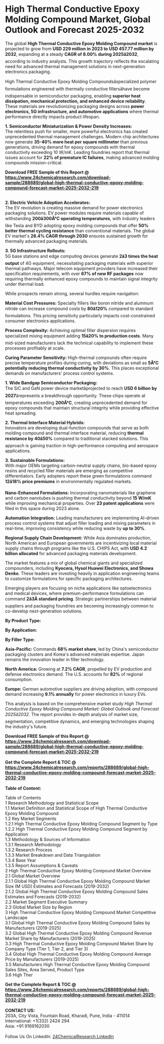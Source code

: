 <h1>High Thermal Conductive Epoxy Molding Compound Market, Global Outlook and Forecast 2025-2032</h1><p>The global <strong>High Thermal Conductive Epoxy Molding Compound market</strong> is projected to grow from <strong>USD 229 million in 2023 to USD 457.77 million by 2032</strong>, expanding at a steady <strong>CAGR of 8.00% during 2025â2032</strong>, according to industry analysts. This growth trajectory reflects the escalating need for advanced thermal management solutions in next-generation electronics packaging.</p><p>High Thermal Conductive Epoxy Molding Compoundsâspecialized polymer formulations engineered with thermally conductive fillersâhave become indispensable in semiconductor packaging, enabling <strong>superior heat dissipation, mechanical protection, and enhanced device reliability</strong>. These materials are revolutionizing packaging designs across <strong>power electronics, 5G infrastructure, and automotive applications</strong> where thermal performance directly impacts product lifespan.</p><p><strong>1. Semiconductor Miniaturization &amp; Power Density Increases:</strong><br>
The relentless push for smaller, more powerful electronics has created unprecedented thermal management challenges. Modern chip architectures now generate <strong>35-40% more heat per square millimeter</strong> than previous generations, driving demand for epoxy compounds with thermal conductivity exceeding 10 W/mK. Leading foundries report that thermal issues account for <strong>22% of premature IC failures</strong>, making advanced molding compounds mission-critical.</p><div><b>Download FREE Sample of this Report @ 
            <a href="https://www.24chemicalresearch.com/download-sample/288689/global-high-thermal-conductive-epoxy-molding-compound-forecast-market-2025-2032-219">
            https://www.24chemicalresearch.com/download-sample/288689/global-high-thermal-conductive-epoxy-molding-compound-forecast-market-2025-2032-219</a></b></div><br><p><strong>2. Electric Vehicle Adoption Accelerates:</strong><br>
The EV revolution is creating massive demand for power electronics packaging solutions. EV power modules require materials capable of withstanding <strong>200â300Â°C operating temperatures</strong>, with industry leaders like Tesla and BYD adopting epoxy molding compounds that offer <strong>50% better thermal cycling resistance</strong> than conventional materials. The global EV market's <strong>28.4% CAGR through 2030</strong> ensures sustained growth for thermally advanced packaging materials.</p><p><strong>3. 5G Infrastructure Rollouts:</strong><br>
5G base stations and edge computing devices generate <strong>2â3 times the heat output</strong> of 4G equipment, necessitating packaging materials with superior thermal pathways. Major telecom equipment providers have increased their specification requirements, with over <strong>67% of new RF packages</strong> now requiring thermally enhanced epoxy compounds to maintain signal integrity under thermal load.</p><p>While prospects remain strong, several hurdles require navigation:</p><p><strong>Material Cost Pressures:</strong> Specialty fillers like boron nitride and aluminum nitride can increase compound costs by <strong>80â120%</strong> compared to standard formulations. This pricing sensitivity particularly impacts cost-constrained consumer electronics applications.</p><p><strong>Process Complexity:</strong> Achieving optimal filler dispersion requires specialized mixing equipment adding <strong>15â20% to production costs</strong>. Many mid-sized manufacturers lack the technical capability to implement these processes profitably at scale.</p><p><strong>Curing Parameter Sensitivity:</strong> High-thermal compounds often require precise temperature profiles during curing, with deviations as small as <strong>5Â°C potentially reducing thermal conductivity by 30%</strong>. This places exceptional demands on manufacturers' process control systems.</p><p><strong>1. Wide Bandgap Semiconductor Packaging:</strong><br>
The SiC and GaN power device marketâprojected to reach <strong>USD 6 billion by 2027</strong>ârepresents a breakthrough opportunity. These chips operate at temperatures exceeding <strong>200Â°C</strong>, creating unprecedented demand for epoxy compounds that maintain structural integrity while providing effective heat spreading.</p><p><strong>2. Thermal Interface Material Hybrids:</strong><br>
Innovators are developing dual-function compounds that serve as both molding compound and thermal interface material, reducing <strong>thermal resistance by 40â50%</strong> compared to traditional stacked solutions. This approach is gaining traction in high-performance computing and aerospace applications.</p><p><strong>3. Sustainable Formulations:</strong><br>
With major OEMs targeting carbon-neutral supply chains, bio-based epoxy resins and recycled filler materials are emerging as competitive differentiators. Early adopters report these green formulations command <strong>12â18% price premiums</strong> in environmentally regulated markets.</p><p><strong>Nano-Enhanced Formulations:</strong> Incorporating nanomaterials like graphene and carbon nanotubes is pushing thermal conductivity beyond <strong>15 W/mK</strong> while improving mechanical properties. Over <strong>23 patent applications</strong> were filed in this space during 2023 alone.</p><p><strong>Automation Integration:</strong> Leading manufacturers are implementing AI-driven process control systems that adjust filler loading and mixing parameters in real-time, improving consistency while reducing waste by <strong>up to 30%</strong>.</p><p><strong>Regional Supply Chain Development:</strong> While Asia dominates production, North American and European governments are incentivizing local material supply chains through programs like the U.S. CHIPS Act, with <strong>USD 4.2 billion allocated</strong> for advanced packaging materials development.</p><p>The market features a mix of global chemical giants and specialized compounders, including <strong>Kyocera, Hysol Huawei Electronics, and Showa Denko</strong>. These leaders are investing heavily in application engineering teams to customize formulations for specific packaging architectures.</p><p>Emerging players are focusing on niche applications like optoelectronics and medical devices, where premium-performance formulations can command <strong>2â3Ã standard pricing</strong>. Strategic partnerships between material suppliers and packaging foundries are becoming increasingly common to co-develop next-generation solutions.</p><p><strong>By Product Type:</strong></p><p><strong>By Application:</strong></p><p><strong>By Filler Type:</strong></p><p><strong>Asia-Pacific:</strong> Commands <strong>68% market share</strong>, led by China's semiconductor packaging clusters and Korea's advanced materials expertise. Japan remains the innovation leader in filler technology.</p><p><strong>North America:</strong> Growing at <strong>7.2% CAGR</strong>, propelled by EV production and defense electronics demand. The U.S. accounts for <strong>82%</strong> of regional consumption.</p><p><strong>Europe:</strong> German automotive suppliers are driving adoption, with compound demand increasing <strong>9.1% annually</strong> for power electronics in luxury EVs.</p><p>This analysis is based on the comprehensive market study <em>High Thermal Conductive Epoxy Molding Compound Market: Global Outlook and Forecast 2025â2032</em>. The report provides in-depth analysis of market size, segmentation, competitive dynamics, and emerging technologies shaping the industry's future.</p><div><b>Download FREE Sample of this Report @ 
            <a href="https://www.24chemicalresearch.com/download-sample/288689/global-high-thermal-conductive-epoxy-molding-compound-forecast-market-2025-2032-219">
            https://www.24chemicalresearch.com/download-sample/288689/global-high-thermal-conductive-epoxy-molding-compound-forecast-market-2025-2032-219</a></b></div><br><div><b>Get the Complete Report & TOC @ 
            <a href="https://www.24chemicalresearch.com/reports/288689/global-high-thermal-conductive-epoxy-molding-compound-forecast-market-2025-2032-219">
            https://www.24chemicalresearch.com/reports/288689/global-high-thermal-conductive-epoxy-molding-compound-forecast-market-2025-2032-219</a></b></div><br>
            <b>Table of Content:</b><p>Table of Contents<br />
1 Research Methodology and Statistical Scope<br />
1.1 Market Definition and Statistical Scope of High Thermal Conductive Epoxy Molding Compound<br />
1.2 Key Market Segments<br />
1.2.1 High Thermal Conductive Epoxy Molding Compound Segment by Type<br />
1.2.2 High Thermal Conductive Epoxy Molding Compound Segment by Application<br />
1.3 Methodology & Sources of Information<br />
1.3.1 Research Methodology<br />
1.3.2 Research Process<br />
1.3.3 Market Breakdown and Data Triangulation<br />
1.3.4 Base Year<br />
1.3.5 Report Assumptions & Caveats<br />
2 High Thermal Conductive Epoxy Molding Compound Market Overview<br />
2.1 Global Market Overview<br />
2.1.1 Global High Thermal Conductive Epoxy Molding Compound Market Size (M USD) Estimates and Forecasts (2019-2032)<br />
2.1.2 Global High Thermal Conductive Epoxy Molding Compound Sales Estimates and Forecasts (2019-2032)<br />
2.2 Market Segment Executive Summary<br />
2.3 Global Market Size by Region<br />
3 High Thermal Conductive Epoxy Molding Compound Market Competitive Landscape<br />
3.1 Global High Thermal Conductive Epoxy Molding Compound Sales by Manufacturers (2019-2025)<br />
3.2 Global High Thermal Conductive Epoxy Molding Compound Revenue Market Share by Manufacturers (2019-2025)<br />
3.3 High Thermal Conductive Epoxy Molding Compound Market Share by Company Type (Tier 1, Tier 2, and Tier 3)<br />
3.4 Global High Thermal Conductive Epoxy Molding Compound Average Price by Manufacturers (2019-2025)<br />
3.5 Manufacturers High Thermal Conductive Epoxy Molding Compound Sales Sites, Area Served, Product Type<br />
3.6 High Ther</p><div><b>Get the Complete Report & TOC @ 
            <a href="https://www.24chemicalresearch.com/reports/288689/global-high-thermal-conductive-epoxy-molding-compound-forecast-market-2025-2032-219">
            https://www.24chemicalresearch.com/reports/288689/global-high-thermal-conductive-epoxy-molding-compound-forecast-market-2025-2032-219</a></b></div><br><b>CONTACT US:</b><br>
            203A, City Vista, Fountain Road, Kharadi, Pune, India - 411014<br>
            International: +1(332) 2424 294<br>
            Asia: +91 9169162030 <br><br>
            Follow Us On LinkedIn: <a href="https://www.linkedin.com/company/24chemicalresearch/">24ChemicalResearch LinkedIn</a>